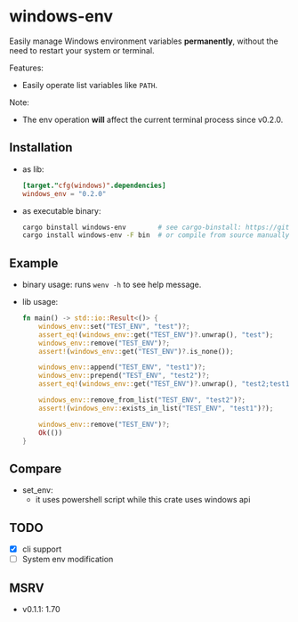 # windows-env

Easily manage Windows environment variables **permanently**, without the need to restart your system or terminal.

Features:

- Easily operate list variables like `PATH`.

Note:

- The env operation **will** affect the current terminal process since v0.2.0.

## Installation

- as lib:
  ```toml
  [target."cfg(windows)".dependencies]
  windows_env = "0.2.0"
  ```
- as executable binary:
  ```sh
  cargo binstall windows-env        # see cargo-binstall: https://github.com/cargo-bins/cargo-binstall
  cargo install windows-env -F bin  # or compile from source manually
  ```

## Example

- binary usage: runs `wenv -h` to see help message.
- lib usage:

  ```rs
  fn main() -> std::io::Result<()> {
      windows_env::set("TEST_ENV", "test")?;
      assert_eq!(windows_env::get("TEST_ENV")?.unwrap(), "test");
      windows_env::remove("TEST_ENV")?;
      assert!(windows_env::get("TEST_ENV")?.is_none());

      windows_env::append("TEST_ENV", "test1")?;
      windows_env::prepend("TEST_ENV", "test2")?;
      assert_eq!(windows_env::get("TEST_ENV")?.unwrap(), "test2;test1");

      windows_env::remove_from_list("TEST_ENV", "test2")?;
      assert!(windows_env::exists_in_list("TEST_ENV", "test1")?);

      windows_env::remove("TEST_ENV")?;
      Ok(())
  }
  ```

## Compare

- set_env:
  - it uses powershell script while this crate uses windows api

## TODO

- [x] cli support
- [ ] System env modification

## MSRV

- v0.1.1: 1.70
